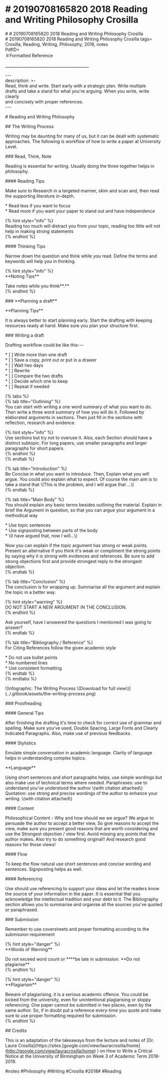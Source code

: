 # \# 20190708165820 2018 Reading and Writing Philosophy Crosilla

\# \# 20190708165820 2018 Reading and Writing Philosophy Crosilla\
\# 20190708165820 2018 Reading and Writing Philosophy Crosilla tags= Crosilla, Reading, Writing, Philosophy, 2018, notes\
PdfID=\
＃Formatted Reference

\_\_\_\_\_\_\_\_\_\_\_\_\_\_\_\_\_\_\_\_\_\_\_\_\_\_\_\_\_\_\_\_\_\_\_\_\_\_\_\_\_\_

\-\--\
description: \>-\
Read, think and write. Start early with a strategic plan. Write multiple\
drafts and take a stand for what you\'re arguing. When you write, write clearly\
and concisely with proper references.\
\-\--

\# Reading and Writing Philosophy

\#\# The Writing Process

Writing may be daunting for many of us, but it can be dealt with systematic approaches. The following is workflow of how to write a paper at University Level.

\#\#\# Read, Think, Note

Reading is essential for writing. Usually doing the three together helps in philosophy.

\#\#\#\# Reading Tips

Make sure to Research in a targeted manner, skim and scan and, then read the supporting literature in-depth.

\* Read less if you want to focus\
\* Read more if you want your paper to stand out and have independence

{% hint style=\"info\" %}\
Reading too much will distract you from your topic, reading too little will not help in making strong statements\
{% endhint %}

\#\#\#\# Thinking Tips

Narrow down the question and think while you read. Define the terms and keywords will help you in thinking.

{% hint style=\"info\" %}\
\*\*Noting Tips\*\*

Take notes while you think\*\*.\*\*\
{% endhint %}

\#\#\# \*\*Planning a draft\*\*

\*\*Planning Tips\*\*

It is always better to start planning early. Start the drafting with keeping resources ready at hand. Make sure you plan your structure first.

\#\#\# Writing a draft

Drafting workflow could be like this---

\* \[ \] Write more than one draft\
\* \[ \] Save a copy, print out or put in a drawer\
\* \[ \] Wait two days\
\* \[ \] Rewrite\
\* \[ \] Compare the two drafts\
\* \[ \] Decide which one to keep\
\* \[ \] Repeat if needed

{% tabs %}\
{% tab title=\"Outlining\" %}\
You can start with writing a one word summary of what you want to do. Then write a three word summary of how you will do it. Followed by elaborated arguments in sections. Then just fill in the sections with reflection, research and evidence.

{% hint style=\"info\" %}\
Use sections but try not to overuse it. Also, each Section should have a distinct subtopic. For long papers, use smaller paragraphs and larger paragraphs for short papers.\
{% endhint %}\
{% endtab %}

{% tab title=\"Introduction\" %}\
Be Concise in what you want to introduce. Then, Explain what you will argue. You could also explain what to expect. Of course the main aim is to take a stand that \\(This is the problem, and I will argue that ...\\)\
{% endtab %}

{% tab title=\"Main Body\" %}\
You should explain any basic terms besides outlining the material. Explain in brief the Argument in question, so that you can argue your argument in a methodical way

\* Use topic sentences\
\* Use signposting between parts of the body\
\* \\(I have argued that, now I will...\\)

Now you can explain if the topic argument has strong or weak points. Present an alternative if you think it\'s weak or compliment the strong points by saying why it is strong with evidences and references. Be sure to add strong objections first and provide strongest reply to the strongest objection.\
{% endtab %}

{% tab title=\"Conclusion\" %}\
The conclusion is for wrapping up. Summarise all the argument and explain the topic in a better way.

{% hint style=\"warning\" %}\
DO NOT START A NEW ARGUMENT IN THE CONCLUSION.\
{% endhint %}

Ask yourself, have I answered the questions I mentioned I was going to answer?\
{% endtab %}

{% tab title=\"Bibliography / Reference\" %}\
For Citing References follow the given academic style

\* Do not use bullet points\
\* No numbered lines\
\* Use consistent formatting\
{% endtab %}\
{% endtabs %}

!\[Infographic: The Writing Process \\(Download for full view\\)\](../.gitbook/assets/the-writing-process.png)

\#\#\# Proofreading

\#\#\#\# General Tips

After finishing the drafting it's time to check for correct use of grammar and spelling. Make sure you've used, Double Spacing, Large Fonts and Clearly Indicated Paragraphs. Also, make use of previous feedbacks.

\#\#\#\# Stylistics

Emulate simple conversation in academic language. Clarity of language helps in understanding complex topics.

\*\*Language\*\*

Using short sentences and short paragraphs helps, use simple wordings but also make use of technical terms where needed. Paraphrases: use to understand you\'ve understood the author \\(with citation attached\\) Quotation: use strong and precise wordings of the author to enhance your writing. \\(with citation attached\\)

\#\#\#\# Content

Philosophical Content - Why and how should we we argue? We argue to persuade the author to accept a better view, So give reasons to accept the view, make sure you present good reasons that are worth considering and use the Strongest objection / view first. Avoid missing any points that the author makes. Also try to do something original!! And research good reasons for those views!

\#\#\#\# Flow

To keep the flow natural use short sentences and concise wording and sentences. Signposting helps as well.

\#\#\#\# Referencing

Use should use referencing to support your ideas and let the readers know the source of your information in the paper. It is essential that you acknowledge the intellectual tradition and your debt to it. The Bibliography section allows you to summarise and organise all the sources you\'ve quoted or paraphrased.

\#\#\# Submission

Remember to use coversheets and proper formatting according to the submission requirement

{% hint style=\"danger\" %}\
\*\*Words of Warning\*\*

Do not exceed word count or \*\*\*\*be late in submission. \*\*Do not plagiarise\*\*\
{% endhint %}

{% hint style=\"danger\" %}\
\*\*Plagiarism\*\*

Beware of plagiarising, it is a serious academic offence. You could be kicked from the university, even for unintentional plagiarising or sloppy referencing. One paper cannot be submitted in two places, even by the same author. So, if in doubt put a reference every-time you quote and make sure to use proper formatting required for submission.\
{% endhint %}

\#\# Credits

This is an adaptation of the takeaways from the lecture and notes of \[Dr. Laura Crosilla\](https://sites.\[google.com/view/lauracrosilla/home\](http://google.com/view/lauracrosilla/home) ) on How to Write a Critical Notice at the University of Birmingham on Week 3 of Academic Term 2018-2019.

\#notes \#Philosophy \#Writing \#Crosilla \#2018\# \#Reading
